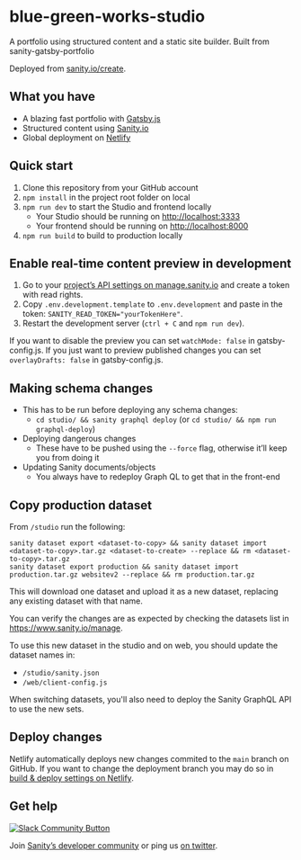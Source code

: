 # blue-green-works-studio

A portfolio using structured content and a static site builder. Built from sanity-gatsby-portfolio

Deployed from [sanity.io/create](https://www.sanity.io/create/?template=sanity-io%2Fsanity-template-gatsby-portfolio).

## What you have

- A blazing fast portfolio with [Gatsby.js](https://gatsbyjs.org)
- Structured content using [Sanity.io](https://www.sanity.io)
- Global deployment on [Netlify](https://netlify.com)

## Quick start

1. Clone this repository from your GitHub account
2. `npm install` in the project root folder on local
3. `npm run dev` to start the Studio and frontend locally
   - Your Studio should be running on [http://localhost:3333](http://localhost:3333)
   - Your frontend should be running on [http://localhost:8000](http://localhost:8000)
4. `npm run build` to build to production locally

## Enable real-time content preview in development

1. Go to your [project’s API settings on manage.sanity.io](https://manage.sanity.io/projects/hontxz4x/settings/api) and create a token with read rights.
2. Copy `.env.development.template` to `.env.development` and paste in the token: `SANITY_READ_TOKEN="yourTokenHere"`.
3. Restart the development server (`ctrl + C` and `npm run dev`).

If you want to disable the preview you can set `watchMode: false` in gatsby-config.js. If you just want to preview published changes you can set `overlayDrafts: false` in gatsby-config.js.

## Making schema changes

- This has to be run before deploying any schema changes:
  - `cd studio/ && sanity graphql deploy` (or `cd studio/ && npm run graphql-deploy`)
- Deploying dangerous changes
  - These have to be pushed using the `--force` flag, otherwise it’ll keep you from doing it
- Updating Sanity documents/objects
  - You always have to redeploy Graph QL to get that in the front-end

## Copy production dataset
From `/studio` run the following:
```
sanity dataset export <dataset-to-copy> && sanity dataset import <dataset-to-copy>.tar.gz <dataset-to-create> --replace && rm <dataset-to-copy>.tar.gz
sanity dataset export production && sanity dataset import production.tar.gz websitev2 --replace && rm production.tar.gz
```

This will download one dataset and upload it as a new dataset, replacing any existing dataset with that name.

You can verify the changes are as expected by checking the datasets list in https://www.sanity.io/manage.

To use this new dataset in the studio and on web, you should update the dataset names in:
- `/studio/sanity.json`
- `/web/client-config.js`

When switching datasets, you'll also need to deploy the Sanity GraphQL API to use the new sets.

## Deploy changes

Netlify automatically deploys new changes commited to the `main` branch on GitHub. If you want to change the deployment branch you may do so in [build & deploy settings on Netlify](https://www.netlify.com/docs/continuous-deployment/#branches-deploys).

## Get help

[![Slack Community Button](https://slack.sanity.io/badge.svg)](https://slack.sanity.io/)

Join [Sanity’s developer community](https://slack.sanity.io) or ping us [on twitter](https://twitter.com/sanity_io).
